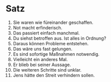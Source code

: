 # Satz

1. Sie waren wie füreinander geschaffen.
1. Not macht erfinderisch.
1. Das passiert einfach manchmal.
1. Du siehst betroffen aus. Ist alles in Ordnung?
1. Daraus können Probleme entstehen.
1. Das wäre uns fast gelungen.
1. Es sind sofortige Maßnahmen notwendig.
1. Vielleicht ein anderes Mal.
1. Er blieb bei seiner Aussage.
1. Die weiteren Schritte sind unklar.
1. Jens hätte den Streit verhindern sollen.
